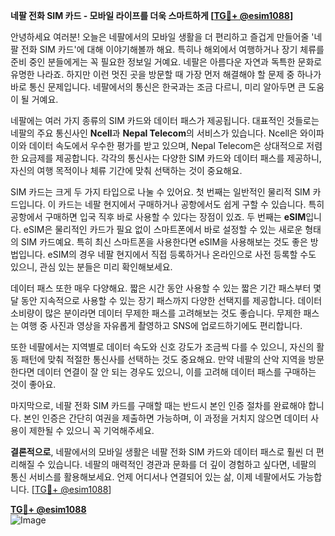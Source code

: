 **네팔 전화 SIM 카드 - 모바일 라이프를 더욱 스마트하게 [[TG💪+ @esim1088](https://t.me/s/esim1088)]**

안녕하세요 여러분! 오늘은 네팔에서의 모바일 생활을 더 편리하고 즐겁게 만들어줄 '네팔 전화 SIM 카드'에 대해 이야기해볼까 해요. 특히나 해외에서 여행하거나 장기 체류를 준비 중인 분들에게는 꼭 필요한 정보일 거예요. 네팔은 아름다운 자연과 독특한 문화로 유명한 나라죠. 하지만 이런 멋진 곳을 방문할 때 가장 먼저 해결해야 할 문제 중 하나가 바로 통신 문제입니다. 네팔에서의 통신은 한국과는 조금 다르니, 미리 알아두면 큰 도움이 될 거예요.

네팔에는 여러 가지 종류의 SIM 카드와 데이터 패스가 제공됩니다. 대표적인 것들로는 네팔의 주요 통신사인 **Ncell**과 **Nepal Telecom**의 서비스가 있습니다. Ncell은 와이파이와 데이터 속도에서 우수한 평가를 받고 있으며, Nepal Telecom은 상대적으로 저렴한 요금제를 제공합니다. 각각의 통신사는 다양한 SIM 카드와 데이터 패스를 제공하니, 자신의 여행 목적이나 체류 기간에 맞춰 선택하는 것이 중요해요.

SIM 카드는 크게 두 가지 타입으로 나눌 수 있어요. 첫 번째는 일반적인 물리적 SIM 카드입니다. 이 카드는 네팔 현지에서 구매하거나 공항에서도 쉽게 구할 수 있습니다. 특히 공항에서 구매하면 입국 직후 바로 사용할 수 있다는 장점이 있죠. 두 번째는 **eSIM**입니다. eSIM은 물리적인 카드가 필요 없이 스마트폰에서 바로 설정할 수 있는 새로운 형태의 SIM 카드예요. 특히 최신 스마트폰을 사용한다면 eSIM을 사용해보는 것도 좋은 방법입니다. eSIM의 경우 네팔 현지에서 직접 등록하거나 온라인으로 사전 등록할 수도 있으니, 관심 있는 분들은 미리 확인해보세요.

데이터 패스 또한 매우 다양해요. 짧은 시간 동안 사용할 수 있는 짧은 기간 패스부터 몇 달 동안 지속적으로 사용할 수 있는 장기 패스까지 다양한 선택지를 제공합니다. 데이터 소비량이 많은 분이라면 데이터 무제한 패스를 고려해보는 것도 좋습니다. 무제한 패스는 여행 중 사진과 영상을 자유롭게 촬영하고 SNS에 업로드하기에도 편리합니다.

또한 네팔에서는 지역별로 데이터 속도와 신호 강도가 조금씩 다를 수 있으니, 자신의 활동 패턴에 맞춰 적절한 통신사를 선택하는 것도 중요해요. 만약 네팔의 산악 지역을 방문한다면 데이터 연결이 잘 안 되는 경우도 있으니, 이를 고려해 데이터 패스를 구매하는 것이 좋아요.

마지막으로, 네팔 전화 SIM 카드를 구매할 때는 반드시 본인 인증 절차를 완료해야 합니다. 본인 인증은 간단히 여권을 제출하면 가능하며, 이 과정을 거치지 않으면 데이터 사용이 제한될 수 있으니 꼭 기억해주세요.

**결론적으로**, 네팔에서의 모바일 생활은 네팔 전화 SIM 카드와 데이터 패스로 훨씬 더 편리해질 수 있습니다. 네팔의 매력적인 경관과 문화를 더 깊이 경험하고 싶다면, 네팔의 통신 서비스를 활용해보세요. 언제 어디서나 연결되어 있는 삶, 이제 네팔에서도 가능합니다. [[TG💪+ @esim1088](https://t.me/s/esim1088)]

**[TG💪+ @esim1088](https://t.me/s/esim1088)**  
![Image](https://i.postimg.cc/Y0z9fWf4/image.png)
